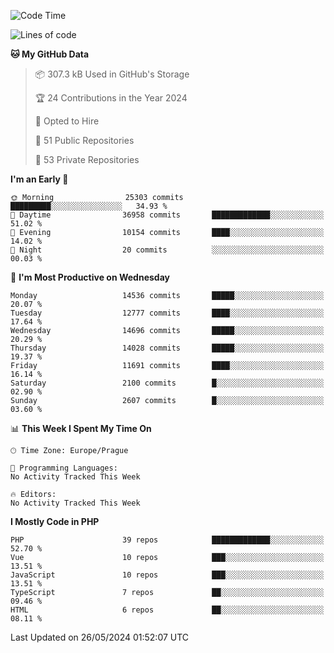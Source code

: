<!--START_SECTION:waka-->
![Code Time](http://img.shields.io/badge/Code%20Time-1%2C583%20hrs%2058%20mins-blue)

![Lines of code](https://img.shields.io/badge/From%20Hello%20World%20I%27ve%20Written-23.1%20million%20lines%20of%20code-blue)

**🐱 My GitHub Data** 

> 📦 307.3 kB Used in GitHub's Storage 
 > 
> 🏆 24 Contributions in the Year 2024
 > 
> 💼 Opted to Hire
 > 
> 📜 51 Public Repositories 
 > 
> 🔑 53 Private Repositories 
 > 
**I'm an Early 🐤** 

```text
🌞 Morning                25303 commits       █████████░░░░░░░░░░░░░░░░   34.93 % 
🌆 Daytime                36958 commits       █████████████░░░░░░░░░░░░   51.02 % 
🌃 Evening                10154 commits       ████░░░░░░░░░░░░░░░░░░░░░   14.02 % 
🌙 Night                  20 commits          ░░░░░░░░░░░░░░░░░░░░░░░░░   00.03 % 
```
📅 **I'm Most Productive on Wednesday** 

```text
Monday                   14536 commits       █████░░░░░░░░░░░░░░░░░░░░   20.07 % 
Tuesday                  12777 commits       ████░░░░░░░░░░░░░░░░░░░░░   17.64 % 
Wednesday                14696 commits       █████░░░░░░░░░░░░░░░░░░░░   20.29 % 
Thursday                 14028 commits       █████░░░░░░░░░░░░░░░░░░░░   19.37 % 
Friday                   11691 commits       ████░░░░░░░░░░░░░░░░░░░░░   16.14 % 
Saturday                 2100 commits        █░░░░░░░░░░░░░░░░░░░░░░░░   02.90 % 
Sunday                   2607 commits        █░░░░░░░░░░░░░░░░░░░░░░░░   03.60 % 
```


📊 **This Week I Spent My Time On** 

```text
🕑︎ Time Zone: Europe/Prague

💬 Programming Languages: 
No Activity Tracked This Week

🔥 Editors: 
No Activity Tracked This Week
```

**I Mostly Code in PHP** 

```text
PHP                      39 repos            █████████████░░░░░░░░░░░░   52.70 % 
Vue                      10 repos            ███░░░░░░░░░░░░░░░░░░░░░░   13.51 % 
JavaScript               10 repos            ███░░░░░░░░░░░░░░░░░░░░░░   13.51 % 
TypeScript               7 repos             ██░░░░░░░░░░░░░░░░░░░░░░░   09.46 % 
HTML                     6 repos             ██░░░░░░░░░░░░░░░░░░░░░░░   08.11 % 
```




 Last Updated on 26/05/2024 01:52:07 UTC
<!--END_SECTION:waka-->
<!--
**AlexKratky/AlexKratky** is a ✨ _special_ ✨ repository because its `README.md` (this file) appears on your GitHub profile.

Here are some ideas to get you started:

- 🔭 I’m currently working on ...
- 🌱 I’m currently learning ...
- 👯 I’m looking to collaborate on ...
- 🤔 I’m looking for help with ...
- 💬 Ask me about ...
- 📫 How to reach me: ...
- 😄 Pronouns: ...
- ⚡ Fun fact: ...
-->
